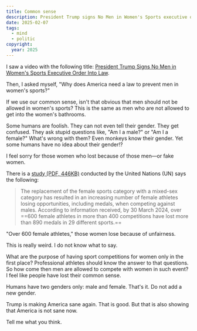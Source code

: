 ```yaml
---
title: Common sense
description: President Trump signs No Men in Women's Sports executive order into law. Is this normal? Here is my opinion.
date: 2025-02-07
tags:
  - mind
  - politic
copyright:
  year: 2025
---
```


I saw a video with the following title: [President Trump Signs No Men in Women's Sports Executive Order Into Law](https://redirect.invidious.io/watch?v=_f3Nhvz_o5A).

Then, I asked myself, "Why does America need a law to prevent men in women's sports?"

If we use our common sense, isn't that obvious that men should not be allowed in women's sports? This is the same as men who are not allowed to get into the women's bathrooms.

Some humans are foolish. They can not even tell their gender. They get confused. They ask stupid questions like, "Am I a male?" or "Am I a female?" What's wrong with them? Even monkeys know their gender. Yet some humans have no idea about their gender!?

I feel sorry for those women who lost because of those men—or fake women.

There is a [study (PDF, 446KB)](https://documents.un.org/doc/undoc/gen/n24/249/94/pdf/n2424994.pdf) conducted by the United Nations (UN) says the following:

> The replacement of the female sports category with a mixed-sex category has resulted in an increasing number of female athletes losing opportunities, including medals, when competing against males. According to information received, by 30 March 2024, over ==600 female athletes in more than 400 competitions have lost more than 890 medals in 29 different sports.==

"Over 600 female athletes," those women lose because of unfairness.

This is really weird. I do not know what to say.

What are the purpose of having sport competitions for women only in the first place? Professional athletes should know the answer to that questions. So how come then men are allowed to compete with women in such event? I feel like people have lost their common sense.

Humans have two genders only: male and female. That's it. Do not add a new gender.

Trump is making America sane again. That is good. But that is also showing that America is not sane now.

Tell me what you think.
